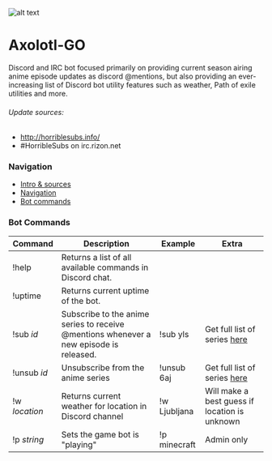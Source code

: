 ![alt text](https://cdn.discordapp.com/avatars/185177851799011329/70c6e3e9a5763bed9fdf36510e81273a.jpg "Axolotl so moe")

# Axolotl-GO

Discord and IRC bot focused primarily on providing current season airing anime episode
updates as discord @mentions, but also providing an ever-increasing list of
Discord bot utility features such as weather, Path of exile utilities and more.
###### Update sources:
* <http://horriblesubs.info/>
* \#HorribleSubs on irc.rizon.net

### Navigation
* [Intro & sources](#axolotl-go)
* [Navigation](#navigation)
* [Bot commands](#)

### Bot Commands

|Command|Description|Example|Extra|
---|---|---|---
!help|Returns a list of all available commands in Discord chat.
!uptime|Returns current uptime of the bot.
!sub *id*|Subscribe to the anime series to receive @mentions whenever a new episode is released.|!sub yls|Get full list of series [here](http://axolotl-422.rhcloud.com/)
!unsub *id*|Unsubscribe from the anime series|!unsub 6aj|Get full list of series [here](http://axolotl-422.rhcloud.com/)
!w *location*|Returns current weather for location in Discord channel|!w Ljubljana|Will make a best guess if location is unknown
!p *string*|Sets the game bot is "playing"|!p minecraft|Admin only
